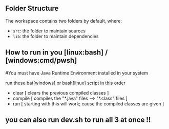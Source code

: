 ## Folder Structure
The workspace contains two folders by default, where:
- `src`: the folder to maintain sources
- `lib`: the folder to maintain dependencies

## How to run in you [linux:bash] / [windows:cmd/pwsh]
#You must have Java Runtime Environment installed in your system

run these bat[windows] or bash[linux] script in this order
- clear [ clears the previous compiled classes ]
- compile [ compiles the "\*.java" files --> "\*.class" files ]
- run  [ starting with this will work; cause the compiled classes are given ]

## you can also run dev.sh to run all 3 at once !!
